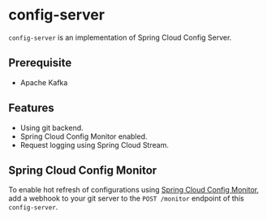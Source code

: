 # config-server
`config-server` is an implementation of Spring Cloud Config Server.

## Prerequisite
* Apache Kafka

## Features
* Using git backend.
* Spring Cloud Config Monitor enabled.
* Request logging using Spring Cloud Stream.

## Spring Cloud Config Monitor
To enable hot refresh of configurations using [Spring Cloud Config Monitor](https://cloud.spring.io/spring-cloud-config/multi/multi__push_notifications_and_spring_cloud_bus.html), add a webhook to your git server to the `POST /monitor` endpoint of this `config-server`.